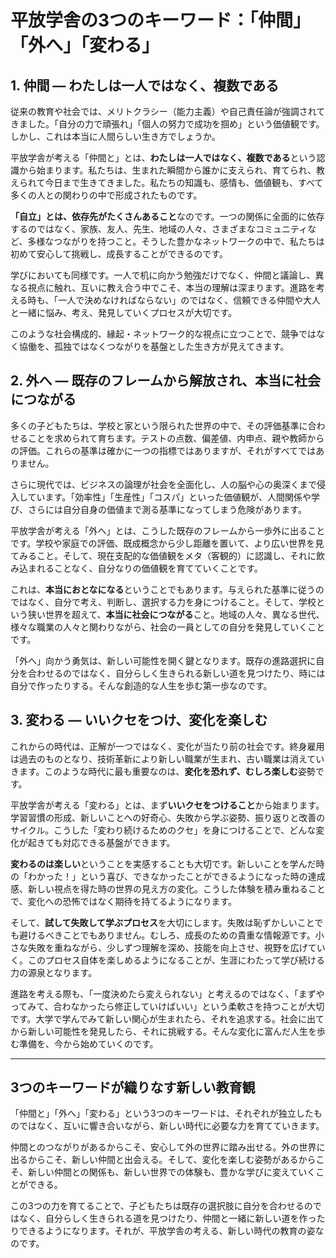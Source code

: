 # 平放学舎の3つのキーワード：「仲間」「外へ」「変わる」

## 1. 仲間 ― わたしは一人ではなく、複数である

従来の教育や社会では、メリトクラシー（能力主義）や自己責任論が強調されてきました。「自分の力で頑張れ」「個人の努力で成功を掴め」という価値観です。しかし、これは本当に人間らしい生き方でしょうか。

平放学舎が考える「仲間と」とは、**わたしは一人ではなく、複数である**という認識から始まります。私たちは、生まれた瞬間から誰かに支えられ、育てられ、教えられて今日まで生きてきました。私たちの知識も、感情も、価値観も、すべて多くの人との関わりの中で形成されたものです。

**「自立」とは、依存先がたくさんあること**なのです。一つの関係に全面的に依存するのではなく、家族、友人、先生、地域の人々、さまざまなコミュニティなど、多様なつながりを持つこと。そうした豊かなネットワークの中で、私たちは初めて安心して挑戦し、成長することができるのです。

学びにおいても同様です。一人で机に向かう勉強だけでなく、仲間と議論し、異なる視点に触れ、互いに教え合う中でこそ、本当の理解は深まります。進路を考える時も、「一人で決めなければならない」のではなく、信頼できる仲間や大人と一緒に悩み、考え、発見していくプロセスが大切です。

このような社会構成的、縁起・ネットワーク的な視点に立つことで、競争ではなく協働を、孤独ではなくつながりを基盤とした生き方が見えてきます。

## 2. 外へ ― 既存のフレームから解放され、本当に社会につながる

多くの子どもたちは、学校と家という限られた世界の中で、その評価基準に合わせることを求められて育ちます。テストの点数、偏差値、内申点、親や教師からの評価。これらの基準は確かに一つの指標ではありますが、それがすべてではありません。

さらに現代では、ビジネスの論理が社会を全面化し、人の脳や心の奥深くまで侵入しています。「効率性」「生産性」「コスパ」といった価値観が、人間関係や学び、さらには自分自身の価値まで測る基準になってしまう危険があります。

平放学舎が考える「外へ」とは、こうした既存のフレームから一歩外に出ることです。学校や家庭での評価、既成概念から少し距離を置いて、より広い世界を見てみること。そして、現在支配的な価値観をメタ（客観的）に認識し、それに飲み込まれることなく、自分なりの価値観を育てていくことです。

これは、**本当におとなになる**ということでもあります。与えられた基準に従うのではなく、自分で考え、判断し、選択する力を身につけること。そして、学校という狭い世界を超えて、**本当に社会につながる**こと。地域の人々、異なる世代、様々な職業の人々と関わりながら、社会の一員としての自分を発見していくことです。

「外へ」向かう勇気は、新しい可能性を開く鍵となります。既存の進路選択に自分を合わせるのではなく、自分らしく生きられる新しい道を見つけたり、時には自分で作ったりする。そんな創造的な人生を歩む第一歩なのです。

## 3. 変わる ― いいクセをつけ、変化を楽しむ

これからの時代は、正解が一つではなく、変化が当たり前の社会です。終身雇用は過去のものとなり、技術革新により新しい職業が生まれ、古い職業は消えていきます。このような時代に最も重要なのは、**変化を恐れず、むしろ楽しむ**姿勢です。

平放学舎が考える「変わる」とは、まず**いいクセをつけること**から始まります。学習習慣の形成、新しいことへの好奇心、失敗から学ぶ姿勢、振り返りと改善のサイクル。こうした「変わり続けるためのクセ」を身につけることで、どんな変化が起きても対応できる基盤ができます。

**変わるのは楽しい**ということを実感することも大切です。新しいことを学んだ時の「わかった！」という喜び、できなかったことができるようになった時の達成感、新しい視点を得た時の世界の見え方の変化。こうした体験を積み重ねることで、変化への恐怖ではなく期待を持てるようになります。

そして、**試して失敗して学ぶプロセス**を大切にします。失敗は恥ずかしいことでも避けるべきことでもありません。むしろ、成長のための貴重な情報源です。小さな失敗を重ねながら、少しずつ理解を深め、技能を向上させ、視野を広げていく。このプロセス自体を楽しめるようになることが、生涯にわたって学び続ける力の源泉となります。

進路を考える際も、「一度決めたら変えられない」と考えるのではなく、「まずやってみて、合わなかったら修正していけばいい」という柔軟さを持つことが大切です。大学で学んでみて新しい関心が生まれたら、それを追求する。社会に出てから新しい可能性を発見したら、それに挑戦する。そんな変化に富んだ人生を歩む準備を、今から始めていくのです。

---

## 3つのキーワードが織りなす新しい教育観

「仲間と」「外へ」「変わる」という3つのキーワードは、それぞれが独立したものではなく、互いに響き合いながら、新しい時代に必要な力を育てていきます。

仲間とのつながりがあるからこそ、安心して外の世界に踏み出せる。外の世界に出るからこそ、新しい仲間と出会える。そして、変化を楽しむ姿勢があるからこそ、新しい仲間との関係も、新しい世界での体験も、豊かな学びに変えていくことができる。

この3つの力を育てることで、子どもたちは既存の選択肢に自分を合わせるのではなく、自分らしく生きられる道を見つけたり、仲間と一緒に新しい道を作ったりできるようになります。それが、平放学舎の考える、新しい時代の教育の姿なのです。

